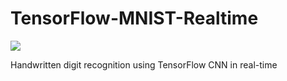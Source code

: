 # TensorFlow-MNIST-Realtime

<kbd> <img src="https://github.com/user-attachments/assets/912a7ec4-11f9-4028-9174-e1b7114bcea6"> </kbd>

Handwritten digit recognition using TensorFlow CNN in real-time

